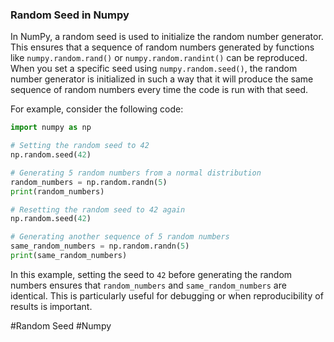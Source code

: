 ### Random Seed in Numpy

In NumPy, a random seed is used to initialize the random number generator. This ensures that a sequence of random numbers generated by functions like `numpy.random.rand()` or `numpy.random.randint()` can be reproduced. When you set a specific seed using `numpy.random.seed()`, the random number generator is initialized in such a way that it will produce the same sequence of random numbers every time the code is run with that seed.

For example, consider the following code:

```python
import numpy as np

# Setting the random seed to 42
np.random.seed(42)

# Generating 5 random numbers from a normal distribution
random_numbers = np.random.randn(5)
print(random_numbers)

# Resetting the random seed to 42 again
np.random.seed(42)

# Generating another sequence of 5 random numbers
same_random_numbers = np.random.randn(5)
print(same_random_numbers)
```

In this example, setting the seed to `42` before generating the random numbers ensures that `random_numbers` and `same_random_numbers` are identical. This is particularly useful for debugging or when reproducibility of results is important.

#Random Seed #Numpy